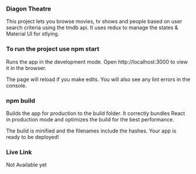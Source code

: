 ### Diagon Theatre

This project lets you browse movies, tv shows and people based on user search criteria using the tmdb api. It uses redux to manage the states & Material UI for stlying.

### To run the project use npm start

Runs the app in the development mode.
Open http://localhost:3000 to view it in the browser.

The page will reload if you make edits.
You will also see any lint errors in the console.

### npm build

Builds the app for production to the build folder.
It correctly bundles React in production mode and optimizes the build for the best performance.

The build is minified and the filenames include the hashes.
Your app is ready to be deployed!

### Live Link

Not Available yet
